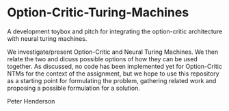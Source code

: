 # Option-Critic-Turing-Machines

A development toybox and pitch for integrating the option-critic architecture with neural turing machines.

We investigate/present Option-Critic and Neural Turing Machines. We then relate the two and dicuss possible options of how they can be used together. As discussed, no code has been implemented yet for Option-Critic NTMs for the context of the assignment, but we hope to use this repository as a starting point for formulating the problem, gathering related work and proposing a possible formulation for a solution. 

Peter Henderson
